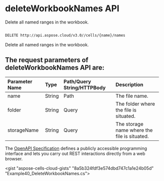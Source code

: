 # **deleteWorkbookNames API**

Delete all named ranges in the workbook. 

```bash

DELETE http://api.aspose.cloud/v3.0//cells/{name}/names

```
Delete all named ranges in the workbook.

## The request parameters of **deleteWorkbookNames** API are: 

| Parameter Name | Type | Path/Query String/HTTPBody | Description | 
| :- | :- | :- |:- | 
|name|String|Path|The file name.|
|folder|String|Query|The folder where the file is situated.|
|storageName|String|Query|The storage name where the file is situated.|


The [OpenAPI Specification](https://reference.aspose.cloud/cells/#/WorkbookController/DeleteWorkbookNames) defines a publicly accessible programming interface and lets you carry out REST interactions directly from a web browser.

<gist "aspose-cells-cloud-gists" "8a5b324fdf3e574dbd747c1a1e24b05d" "Example40_DeleteWorkbookNames.cs">

